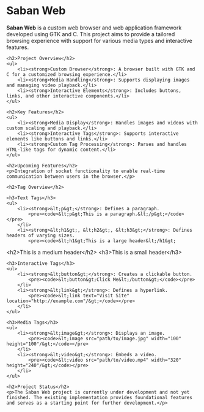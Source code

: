 <body>
    <h1>Saban Web</h1>
    <p><strong>Saban Web</strong> is a custom web browser and web application framework developed using GTK and C. This project aims to provide a tailored browsing experience with support for various media types and interactive features.</p>
    
    <h2>Project Overview</h2>
    <ul>
        <li><strong>Custom Browser</strong>: A browser built with GTK and C for a customized browsing experience.</li>
        <li><strong>Media Handling</strong>: Supports displaying images and managing video playback.</li>
        <li><strong>Interactive Elements</strong>: Includes buttons, links, and other interactive components.</li>
    </ul>
    
    <h2>Key Features</h2>
    <ul>
        <li><strong>Media Display</strong>: Handles images and videos with custom scaling and playback.</li>
        <li><strong>Interactive Tags</strong>: Supports interactive elements like buttons and links.</li>
        <li><strong>Custom Tag Processing</strong>: Parses and handles HTML-like tags for dynamic content.</li>
    </ul>
    
    <h2>Upcoming Features</h2>
    <p>Integration of socket functionality to enable real-time communication between users in the browser.</p>
    
    <h2>Tag Overview</h2>
    
    <h3>Text Tags</h3>
    <ul>
        <li><strong>&lt;p&gt;</strong>: Defines a paragraph.
            <pre><code>&lt;p&gt;This is a paragraph.&lt;/p&gt;</code></pre>
        </li>
        <li><strong>&lt;h1&gt;, &lt;h2&gt;, &lt;h3&gt;</strong>: Defines headers of varying sizes.
            <pre><code>&lt;h1&gt;This is a large header&lt;/h1&gt;
&lt;h2&gt;This is a medium header&lt;/h2&gt;
&lt;h3&gt;This is a small header&lt;/h3&gt;</code></pre>
        </li>
    </ul>
    
    <h3>Interactive Tags</h3>
    <ul>
        <li><strong>&lt;button&gt;</strong>: Creates a clickable button.
            <pre><code>&lt;button&gt;Click Me&lt;/button&gt;</code></pre>
        </li>
        <li><strong>&lt;link&gt;</strong>: Defines a hyperlink.
            <pre><code>&lt;link text="Visit Site" location="http://example.com"/&gt;</code></pre>
        </li>
    </ul>
    
    <h3>Media Tags</h3>
    <ul>
        <li><strong>&lt;image&gt;</strong>: Displays an image.
            <pre><code>&lt;image src="path/to/image.jpg" width="100" height="100"/&gt;</code></pre>
        </li>
        <li><strong>&lt;video&gt;</strong>: Embeds a video.
            <pre><code>&lt;video src="path/to/video.mp4" width="320" height="240"/&gt;</code></pre>
        </li>
    </ul>
    
    <h2>Project Status</h2>
    <p>The Saban Web project is currently under development and not yet finished. The existing implementation provides foundational features and serves as a starting point for further development.</p>
</body>
</html>

